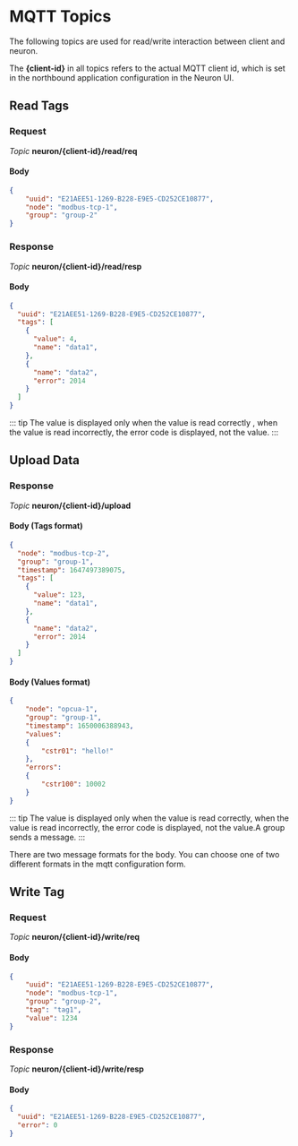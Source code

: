 # MQTT Topics

The following topics are used for read/write interaction between client and neuron.

The **{client-id}** in all topics refers to the actual MQTT client id, which is set in the northbound application configuration in the Neuron UI.

## Read Tags

### Request

*Topic*  **neuron/{client-id}/read/req**

#### Body

```json
{
    "uuid": "E21AEE51-1269-B228-E9E5-CD252CE10877",
    "node": "modbus-tcp-1",
    "group": "group-2"
}
```

### Response

*Topic*  **neuron/{client-id}/read/resp**

#### Body

```json
{
  "uuid": "E21AEE51-1269-B228-E9E5-CD252CE10877",
  "tags": [
    {
      "value": 4,
      "name": "data1",
    },
    {
      "name": "data2",
      "error": 2014
    }
  ]
}
```

::: tip
The value is displayed only when the value is read correctly , when the value is read incorrectly, the error code is displayed, not the value.
:::

## Upload Data

### Response

*Topic* **neuron/{client-id}/upload**

#### Body (Tags format)

```json
{
  "node": "modbus-tcp-2",
  "group": "group-1",
  "timestamp": 1647497389075,
  "tags": [
    {
      "value": 123,
      "name": "data1",
    },
    {
      "name": "data2",
      "error": 2014
    }
  ]
}
```

#### Body (Values format)

```json
{
    "node": "opcua-1", 
    "group": "group-1", 
    "timestamp": 1650006388943, 
    "values": 
    {
        "cstr01": "hello!"
    }, 
    "errors": 
    {
        "cstr100": 10002
    }
}
```

::: tip
The value is displayed only when the value is read correctly, when the value is read incorrectly, the error code is displayed, not the value.A group sends a message.
:::

There are two message formats for the body. You can choose one of two different formats in the mqtt configuration form.

## Write Tag

### Request

*Topic*  **neuron/{client-id}/write/req**

#### Body

```json
{
    "uuid": "E21AEE51-1269-B228-E9E5-CD252CE10877",
    "node": "modbus-tcp-1",
    "group": "group-2",
    "tag": "tag1",
    "value": 1234
}
```

### Response

*Topic*  **neuron/{client-id}/write/resp**

#### Body

```json
{
  "uuid": "E21AEE51-1269-B228-E9E5-CD252CE10877",
  "error": 0
}
```
